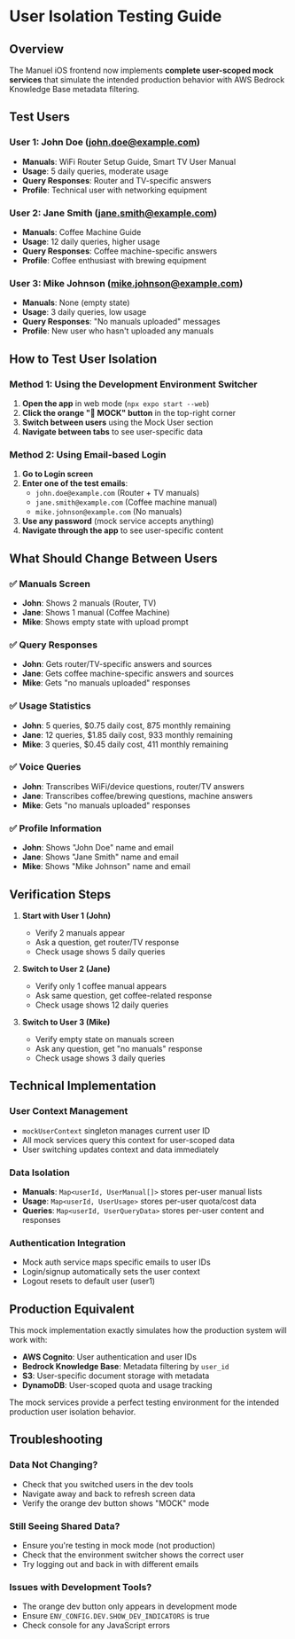 # User Isolation Testing Guide

## Overview

The Manuel iOS frontend now implements **complete user-scoped mock services** that simulate the intended production behavior with AWS Bedrock Knowledge Base metadata filtering.

## Test Users

### User 1: John Doe (john.doe@example.com)
- **Manuals**: WiFi Router Setup Guide, Smart TV User Manual
- **Usage**: 5 daily queries, moderate usage
- **Query Responses**: Router and TV-specific answers
- **Profile**: Technical user with networking equipment

### User 2: Jane Smith (jane.smith@example.com)  
- **Manuals**: Coffee Machine Guide
- **Usage**: 12 daily queries, higher usage
- **Query Responses**: Coffee machine-specific answers
- **Profile**: Coffee enthusiast with brewing equipment

### User 3: Mike Johnson (mike.johnson@example.com)
- **Manuals**: None (empty state)
- **Usage**: 3 daily queries, low usage
- **Query Responses**: "No manuals uploaded" messages
- **Profile**: New user who hasn't uploaded any manuals

## How to Test User Isolation

### Method 1: Using the Development Environment Switcher

1. **Open the app** in web mode (`npx expo start --web`)
2. **Click the orange "🔧 MOCK" button** in the top-right corner
3. **Switch between users** using the Mock User section
4. **Navigate between tabs** to see user-specific data

### Method 2: Using Email-based Login

1. **Go to Login screen**
2. **Enter one of the test emails**:
   - `john.doe@example.com` (Router + TV manuals)
   - `jane.smith@example.com` (Coffee machine manual)
   - `mike.johnson@example.com` (No manuals)
3. **Use any password** (mock service accepts anything)
4. **Navigate through the app** to see user-specific content

## What Should Change Between Users

### ✅ Manuals Screen
- **John**: Shows 2 manuals (Router, TV)
- **Jane**: Shows 1 manual (Coffee Machine)
- **Mike**: Shows empty state with upload prompt

### ✅ Query Responses
- **John**: Gets router/TV-specific answers and sources
- **Jane**: Gets coffee machine-specific answers and sources
- **Mike**: Gets "no manuals uploaded" responses

### ✅ Usage Statistics
- **John**: 5 queries, $0.75 daily cost, 875 monthly remaining
- **Jane**: 12 queries, $1.85 daily cost, 933 monthly remaining
- **Mike**: 3 queries, $0.45 daily cost, 411 monthly remaining

### ✅ Voice Queries
- **John**: Transcribes WiFi/device questions, router/TV answers
- **Jane**: Transcribes coffee/brewing questions, machine answers
- **Mike**: Gets "no manuals uploaded" responses

### ✅ Profile Information
- **John**: Shows "John Doe" name and email
- **Jane**: Shows "Jane Smith" name and email  
- **Mike**: Shows "Mike Johnson" name and email

## Verification Steps

1. **Start with User 1 (John)**
   - Verify 2 manuals appear
   - Ask a question, get router/TV response
   - Check usage shows 5 daily queries

2. **Switch to User 2 (Jane)**
   - Verify only 1 coffee manual appears
   - Ask same question, get coffee-related response
   - Check usage shows 12 daily queries

3. **Switch to User 3 (Mike)**
   - Verify empty state on manuals screen
   - Ask any question, get "no manuals" response
   - Check usage shows 3 daily queries

## Technical Implementation

### User Context Management
- `mockUserContext` singleton manages current user ID
- All mock services query this context for user-scoped data
- User switching updates context and data immediately

### Data Isolation
- **Manuals**: `Map<userId, UserManual[]>` stores per-user manual lists
- **Usage**: `Map<userId, UserUsage>` stores per-user quota/cost data  
- **Queries**: `Map<userId, UserQueryData>` stores per-user content and responses

### Authentication Integration
- Mock auth service maps specific emails to user IDs
- Login/signup automatically sets the user context
- Logout resets to default user (user1)

## Production Equivalent

This mock implementation exactly simulates how the production system will work with:

- **AWS Cognito**: User authentication and user IDs
- **Bedrock Knowledge Base**: Metadata filtering by `user_id`
- **S3**: User-specific document storage with metadata
- **DynamoDB**: User-scoped quota and usage tracking

The mock services provide a perfect testing environment for the intended production user isolation behavior.

## Troubleshooting

### Data Not Changing?
- Check that you switched users in the dev tools
- Navigate away and back to refresh screen data
- Verify the orange dev button shows "MOCK" mode

### Still Seeing Shared Data?
- Ensure you're testing in mock mode (not production)
- Check that the environment switcher shows the correct user
- Try logging out and back in with different emails

### Issues with Development Tools?
- The orange dev button only appears in development mode
- Ensure `ENV_CONFIG.DEV.SHOW_DEV_INDICATORS` is true
- Check console for any JavaScript errors